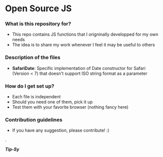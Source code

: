 # Open Source JS #

### What is this repository for? ###

* This repo contains JS functions that I origninally developped for my own needs
* The idea is to share my work whenever I feel it may be useful to others

### Description of the files ###

* **SafariDate**: Specific implementation of Date constructor for Safari (Version < 7) that doesn't support ISO string format as a parameter

### How do I get set up? ###

* Each file is independent
* Should you need one of them, pick it up
* Test them with your favorite browser (nothing fancy here)

### Contribution guidelines ###

* If you have any suggestion, please contribute! :)

.

***Tip-Sy***